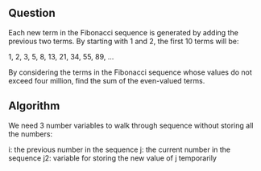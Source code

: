 ## Question

Each new term in the Fibonacci sequence is generated by adding the previous two terms. By starting with 1 and 2, the first 10 terms will be:

1, 2, 3, 5, 8, 13, 21, 34, 55, 89, ...

By considering the terms in the Fibonacci sequence whose values do not exceed four million, find the sum of the even-valued terms.

## Algorithm

We need 3 number variables to walk through sequence without storing all the numbers:

i: the previous number in the sequence
j: the current number in the sequence
j2: variable for storing the new value of j temporarily
